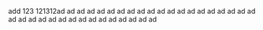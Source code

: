add
123
121312ad
ad
ad
ad
ad
ad
ad
ad
ad
ad
ad
ad
ad
ad
ad
ad
ad
ad
ad
ad
ad
ad
ad
ad
ad
ad
ad
ad
ad
ad
ad
ad
ad
ad
ad
